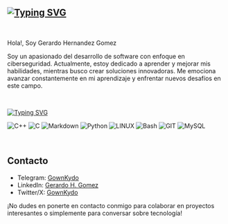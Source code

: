 [![Typing SVG](https://readme-typing-svg.demolab.com?font=Fira+Code&pause=1000&color=0CF71D&center=true&vCenter=true&random=false&width=435&lines=Bienvenido+a+mi+perfil)](https://git.io/typing-svg)
---

<br>

Hola!, Soy Gerardo Hernandez Gomez

Soy un apasionado del desarrollo de software con enfoque en ciberseguridad. Actualmente, estoy dedicado a aprender y mejorar mis habilidades, mientras busco crear soluciones innovadoras. Me emociona avanzar constantemente en mi aprendizaje y enfrentar nuevos desafíos en este campo.

<br>

[![Typing SVG](https://readme-typing-svg.demolab.com?font=Fira+Code&weight=600&size=18&pause=1000&color=35FFAC&multiline=true&repeat=false&random=false&width=435&lines=Technologies%3A)](https://git.io/typing-svg)

![C++](https://img.shields.io/badge/c++-%2300599C.svg?style=plastic&logo=c%2B%2B&logoColor=white) ![C](https://img.shields.io/badge/c-%2300599C.svg?style=plastic&logo=c&logoColor=white) ![Markdown](https://img.shields.io/badge/markdown-%23000000.svg?style=plastic&logo=markdown&logoColor=white) ![Python](https://img.shields.io/badge/python-3670A0?style=plastic&logo=python&logoColor=ffdd54) ![LINUX](https://img.shields.io/badge/Linux-FCC624?style=plastic&logo=linux&logoColor=black) ![Bash](https://img.shields.io/badge/bash-%234EAA25?style=plastic&logo=gnu-bash&logoColor=white&labelColor=black&color=black) ![GIT](https://img.shields.io/badge/Git-fc6d26?style=plastic&logo=git&logoColor=white) ![MySQL](https://img.shields.io/badge/MySQL-black?style=plastic&logo=MySQL&logoColor=blue&logoSize=100)


<br>

## Contacto

* Telegram: [GownKydo](https://t.me/gownkydo)
* LinkedIn: [Gerardo H. Gomez](https://www.linkedin.com/in/gerardohgomez)
* Twitter/X: [GownKydo](https://twitter.com/GownKydo)

¡No dudes en ponerte en contacto conmigo para colaborar en proyectos interesantes o simplemente para conversar sobre tecnología!
